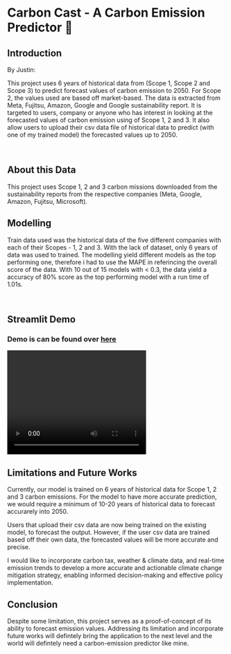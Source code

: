 # Carbon Cast - A Carbon Emission Predictor 💨 

## Introduction 
By Justin:

This project uses 6 years of historical data from (Scope 1, Scope 2 and Scope 3) to predict forecast values of carbon emission to 2050. For Scope 2, the values used are based off market-based. The data is extracted from Meta, Fujitsu, Amazon, Google and Google sustainability report. It is targeted to users, company or anyone who has interest in looking at the forecasted values of carbon emission using of Scope 1, 2 and 3. It also allow users to upload their csv data file of historical data to predict (with one of my trained model) the forecasted values up to 2050.

</br>

## About this Data

This project uses Scope 1, 2 and 3 carbon missions downloaded from the sustainability reports from the respective companies (Meta, Google, Amazon, Fujitsu, Microsoft). 

## Modelling

Train data used was the historical data of the five different companies with each of their Scopes - 1, 2 and 3. With the lack of dataset, only 6 years of data was used to trained. The modelling yield different models as the top performing one, therefore i had to use the MAPE in referincing the overall score of the data. With 10 out of 15 models with < 0.3, the data yield a accuracy of 80% score as the top performing model with a run time of 1.01s.

</br>

## Streamlit Demo

<h3>Demo is can be found over <a href = "https://carbon-cast.streamlit.app/">here</a></h3>
<video width="320" height="240" autoplay controls>
    <source src="images/IMG_8398_480p.mp4" type="video/mp4">
    <source src="images/IMG_8398_480p.mov" type="video/quicktime">
    Your browser does not support the video tag.
</video>



## Limitations and Future Works

Currently, our model is trained on 6 years of historical data for Scope 1, 2 and 3 carbon emissions. For the model to have more accurate prediction, we would require a minimum of 10-20 years of historical data to forecast accurarely into 2050.

Users that upload their csv data are now being trained on the existing model, to forecast the output. However, if the user csv data are trained based off their own data, the forecasted values will be more accurate and precise.

I would like to incorporate carbon tax, weather & climate data, and real-time emission trends to develop a more accurate and actionable climate change mitigation strategy, enabling informed decision-making and effective policy implementation.

## Conclusion

Despite some limitation, this project serves as a proof-of-concept of its ability to forecast emission values. Addressing its limitation and incorporate future works will defintely bring the application to the next level and the world will defintely need a carbon-emission predictor like mine.

